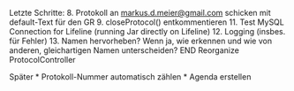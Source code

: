 Letzte Schritte:
    8. Protokoll an markus.d.meier@gmail.com schicken mit default-Text für den GR
    9. closeProtocol() entkommentieren
   11. Test MySQL Connection for Lifeline (running Jar directly on Lifeline)
   12. Logging (insbes. für Fehler)
   13. Namen hervorheben? Wenn ja, wie erkennen und wie von anderen, gleichartigen Namen unterscheiden?
   END Reorganize ProtocolController

Später
    * Protokoll-Nummer automatisch zählen
    * Agenda erstellen